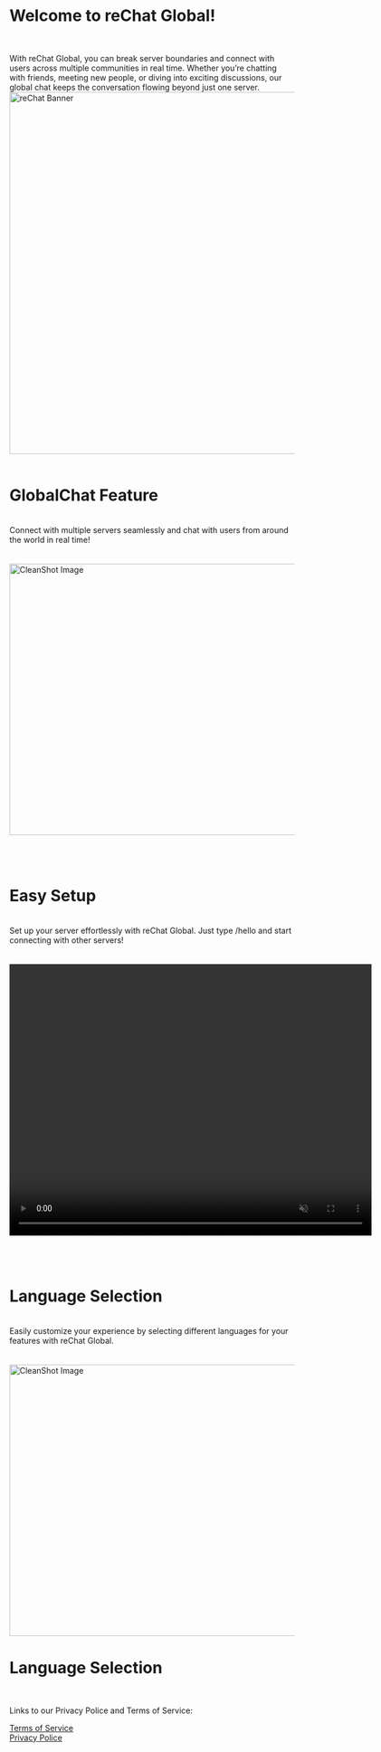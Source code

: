 # Welcome to reChat Global!
<br>

With reChat Global, you can break server boundaries and connect with users across multiple communities in real time. Whether you’re chatting with friends, meeting new people, or diving into exciting discussions, our global chat keeps the conversation flowing beyond just one server.
<br>
<img src="https://www.dropbox.com/scl/fi/xwbpy5p8ovh0c1k61cv0j/V1.1.0.png?rlkey=zbjgjsawdhwowb7xzu4d3zbnw&st=oy09utg3&raw=1" 
     alt="reChat Banner" 
     width="640">
<br>
<br>

# GlobalChat Feature 
<br>
Connect with multiple servers seamlessly and chat with users from around the world in real time!
<br>
<br>
<br>
<img src="https://www.dropbox.com/scl/fi/aehg78rsl4hbddiqqwmg1/CleanShot-2025-02-01-at-23.53.03.png?rlkey=aybsjtmfcl9bv0ygnmmkx878p&st=y937xikc&raw=1" 
     alt="CleanShot Image" 
     width="640" height="480">
<br>
<br>
<br>
<br>

# Easy Setup 
<br>
Set up your server effortlessly with reChat Global. Just type /hello and start connecting with other servers!
<br>
<br>
<br>
<video autoplay loop muted playsinline width="640" height="480">
    <source src="https://www.dropbox.com/scl/fi/zcn0r05dq8h1g4x0mnqyo/Discord-Compressed-with-FlexClip-2.mp4?rlkey=gtohgeyo8c4iaywovxx7wkdvl&st=hfb4iu4r&raw=1" type="video/mp4">
    Your browser does not support the video tag.
</video>
<br>
<br>
<br>
<br>

# Language Selection
<br>
Easily customize your experience by selecting different languages for your features with reChat Global.
<br>
<br>
<br>
<img src="https://www.dropbox.com/scl/fi/06udjkgfcz3e00ffgogap/CleanShot-2025-02-01-at-23.55.20.png?rlkey=hx6758h17d94vvchn6tuzc8hq&st=kzd4pkmi&raw=1" 
     alt="CleanShot Image" 
     width="640" height="480">

# Language Selection
<br>

Links to our Privacy Police and Terms of Service:<br>

[Terms of Service](https://github.com/SplashFix/rechat-global/blob/main/Terms%20of%20Service.md)<br>
[Privacy Police](https://github.com/SplashFix/rechat-global/blob/main/Privacy%20Policy.md)

